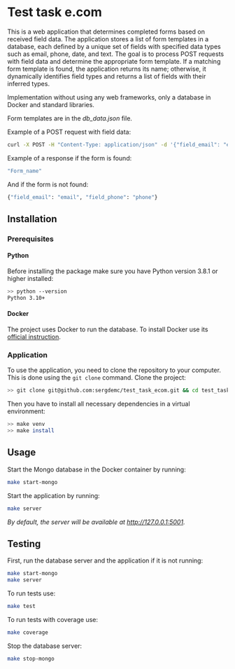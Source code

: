 # Test task e.com
This is a web application that determines completed forms based on received field data. The application stores a list of form templates in a database, each defined by a unique set of fields with specified data types such as email, phone, date, and text. The goal is to process POST requests with field data and determine the appropriate form template. If a matching form template is found, the application returns its name; otherwise, it dynamically identifies field types and returns a list of fields with their inferred types.

Implementation without using any web frameworks, only a database in Docker and standard libraries.

Form templates are in the _db_data.json_ file.

Example of a POST request with field data:
```bash
curl -X POST -H "Content-Type: application/json" -d '{"field_email": "example@example.com", "field_phone": "+71234567890"}' http://127.0.0.1:5001/get_form

```

Example of a response if the form is found:
```bash
"Form_name"
```
And if the form is not found:
```bash
{"field_email": "email", "field_phone": "phone"}
```

## Installation

### Prerequisites

#### Python

Before installing the package make sure you have Python version 3.8.1 or higher installed:

```bash
>> python --version
Python 3.10+
```

#### Docker

The project uses Docker to run the database. To install Docker use its [official instruction](https://docs.docker.com/get-docker/).

### Application

To use the application, you need to clone the repository to your computer. This is done using the `git clone` command. Clone the project:

```bash
>> git clone git@github.com:sergdemc/test_task_ecom.git && cd test_task_ecom 
```

Then you have to install all necessary dependencies in a virtual environment:

```bash
>> make venv
>> make install
```

## Usage

Start the Mongo database in the Docker container by running: 
```bash
make start-mongo
```

Start the application by running:
```bash
make server
```
_By default, the server will be available at http://127.0.0.1:5001._


## Testing

First, run the database server and the application if it is not running:
```bash
make start-mongo
make server
```

To run tests use:
```bash
make test
```
To run tests with coverage use:
```bash
make coverage
```

Stop the database server:
```bash
make stop-mongo
```
